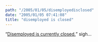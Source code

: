 ```yaml
---
path: "/2005/01/05/disemployedisclosed" 
date: "2005/01/05 07:41:08" 
title: "disemployed is closed" 
---
```

<p><q><a href="http://disemployed.com/">Disemployed is currently closed.</a></q> sigh...</p>